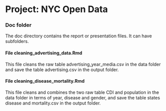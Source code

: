 # Project: NYC Open Data
### Doc folder

The doc directory contains the report or presentation files. It can have subfolders.  

#### File cleaning_advertising_data.Rmd
This file cleans the raw table advertising_year_media.csv in the data folder and save the table advertising.csv in the output folder. 
 
#### File cleaning_disease_mortality.Rmd
This file cleans and combines the two raw table CDI and population in the data folder in terms of year, disease and gender, and save the table states disease and mortality.csv in the output folder.
